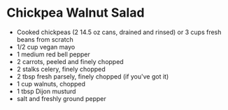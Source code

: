 # Chickpea Walnut Salad

- Cooked chickpeas (2 14.5 oz cans, drained and rinsed) or 3 cups fresh beans from scratch
- 1/2 cup vegan mayo
- 1 medium red bell pepper
- 2 carrots, peeled and finely chopped
- 2 stalks celery, finely chopped
- 2 tbsp fresh parsely, finely chopped (if you've got it)
- 1 cup walnuts, chopped
- 1 tbsp Dijon musturd
- salt and freshly ground pepper


